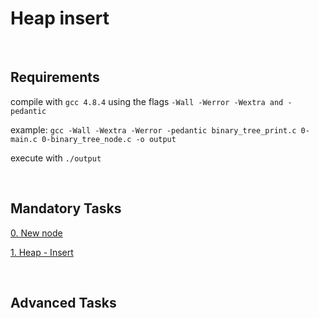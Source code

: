 # Heap insert

</br>

## Requirements

compile with `gcc 4.8.4` using the flags `-Wall -Werror -Wextra and -pedantic`

example:
`gcc -Wall -Wextra -Werror -pedantic binary_tree_print.c 0-main.c 0-binary_tree_node.c -o output`

execute with `./output`

</br>

## Mandatory Tasks

[0. New node](./0-binary_tree_node.c)

[1. Heap - Insert](./1-heap_insert.c)

</br>

## Advanced Tasks

